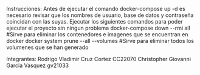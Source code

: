 Instrucciones:
Antes de ejecutar el comando docker-compose up -d es necesario revisar que los nombres de usuario, base de datos y contraseña coincidan con las suyas.
Ejecutar los siguientes comandos para poder ejecutar el proyecto sin ningun problema
docker-compose down --rmi all #Sirve para eliminar los contenedores e imagenes que se encuentran en docker
docker system prune --all --volumes #Sirve para eliminar todos los volumenes que se han generado

Integrantes:
Rodrigo Vladimir Cruz Cortez CC22070
Christopher Giovanni Garcia Vasquez gv21033
